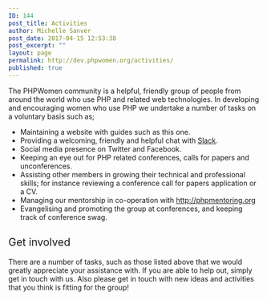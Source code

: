 ```yaml
---
ID: 144
post_title: Activities
author: Michelle Sanver
post_date: 2017-04-15 12:53:38
post_excerpt: ""
layout: page
permalink: http://dev.phpwomen.org/activities/
published: true
---
```

<span style="font-weight: 400;">The PHPWomen community is a helpful, friendly group of people from around the world who use PHP and related web technologies. In developing and encouraging women who use PHP we undertake a number of tasks on a voluntary basis such as;</span>
<ul>
 	<li style="font-weight: 400;"><span style="font-weight: 400;">Maintaining a website with guides such as this one.</span></li>
 	<li style="font-weight: 400;">Providing a welcoming, friendly and helpful chat with <a href="http://dev.phpwomen.org/slack/">Slack</a>.</li>
 	<li style="font-weight: 400;"><span style="font-weight: 400;">Social media presence on Twitter and Facebook.</span></li>
 	<li style="font-weight: 400;"><span style="font-weight: 400;">Keeping an eye out for PHP related conferences, calls for papers and unconferences.</span></li>
 	<li style="font-weight: 400;"><span style="font-weight: 400;">Assisting other members in growing their technical and professional skills; for instance reviewing </span><span style="font-weight: 400;">a conference call for papers application or a CV.</span></li>
 	<li style="font-weight: 400;"><span style="font-weight: 400;">Managing our mentorship in co-operation with </span><a href="http://phpmentoring.org/"><span style="font-weight: 400;">http://phpmentoring.org</span></a></li>
 	<li style="font-weight: 400;"><span style="font-weight: 400;">Evangelising and promoting the group at conferences, and keeping track of conference swag.</span></li>
</ul>
<h2><span style="font-weight: 400;">Get involved</span></h2>
<span style="font-weight: 400;">There are a number of tasks, such as those listed above that we would greatly appreciate your assistance with. If you are able to help out, simply get in touch with us. Also please get in touch with new ideas and activities that you think is fitting for the group!</span>